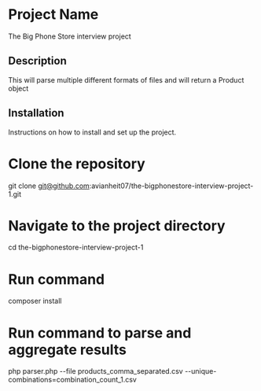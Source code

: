 # Project Name
The Big Phone Store interview project

## Description
This will parse multiple different formats of files and will return a Product object 

## Installation
Instructions on how to install and set up the project.

# Clone the repository
git clone git@github.com:avianheit07/the-bigphonestore-interview-project-1.git

# Navigate to the project directory
cd the-bigphonestore-interview-project-1

# Run command
composer install

# Run command to parse and aggregate results
php parser.php --file products_comma_separated.csv --unique-combinations=combination_count_1.csv